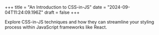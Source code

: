 +++
title = "An Introduction to CSS-in-JS"
date = "2024-09-04T11:24:09.196Z"
draft = false
+++

Explore CSS-in-JS techniques and how they can streamline your styling process within JavaScript frameworks like React.
        